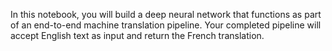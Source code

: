 In this notebook, you will build a deep neural network that functions as part of an end-to-end machine translation pipeline. Your completed pipeline will accept English text as input and return the French translation.
